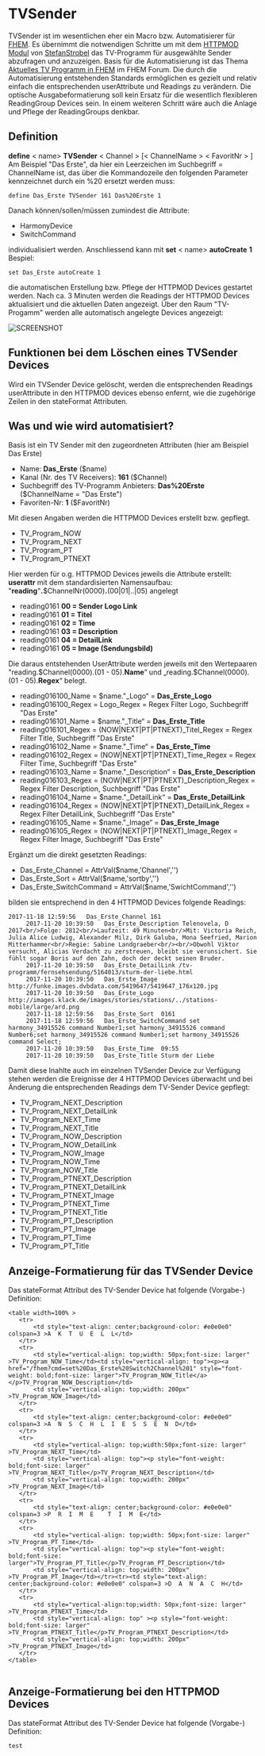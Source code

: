 # TVSender
TVSender ist im wesentlichen eher ein Macro bzw. Automatisierer für [FHEM](http://www.fhem.de).
Es übernimmt die notwendigen Schritte um mit dem [HTTPMOD Modul](https://wiki.fhem.de/wiki/HTTPMOD) von [StefanStrobel](https://forum.fhem.de/index.php?action=profile;u=3960) das TV-Programm für ausgewählte Sender abzufragen und anzuzeigen. Basis für die Automatisierung ist das Thema [Aktuelles TV Programm in FHEM](https://forum.fhem.de/index.php/topic,28123.0.html) im FHEM Forum.
Die durch die Automatisierung entstehenden Standards ermöglichen es gezielt und relativ einfach die entsprechenden userAttribute und Readings zu verändern.
Die optische Ausgabeformatierung soll kein Ersatz für die wesentlich flexibleren ReadingGroup Devices sein. In einem weiteren Schritt wäre auch die Anlage und Pflege der ReadingGroups denkbar.
## Definition
**define** < name> **TVSender** < Channel > \[< ChannelName > < FavoritNr > \]
Am Beispiel "Das Erste", da hier ein Leerzeichen im Suchbegriff = ChannelName ist, das über die Kommandozeile den folgenden Parameter kennzeichnet durch ein %20 ersetzt werden muss:

    define Das_Erste TVSender 161 Das%20Erste 1

Danach können/sollen/müssen zumindest die Attribute:

 - HarmonyDevice
 - SwitchCommand

individualisiert werden. Anschliessend kann mit 
**set** < name> **autoCreate** **1**
Bespiel:

    set Das_Erste autoCreate 1

die automatischen Erstellung bzw. Pflege der HTTPMOD Devices gestartet werden.
Nach ca. 3 Minuten werden die Readings der HTTPMOD Devices aktualisiert und die aktuellen Daten angezeigt. Über den Raum "TV-Progamm" werden alle automatisch angelegte Devices angezeigt:

![SCREENSHOT](https://github.com/supernova1963/TVSender/blob/master/Screenshot%202017-11-20%20um%2012.58.38.png)

## Funktionen bei dem Löschen eines TVSender Devices

Wird ein TVSender Device gelöscht, werden die entsprechenden Readings userAttribute in den HTTPMOD devices ebenso enfernt, wie die zugehörige Zeilen in den stateFormat Attributen.

## Was und wie wird automatisiert?
Basis ist ein TV Sender mit den zugeordneten Attributen (hier am Beispiel Das Erste)

 - Name: **Das_Erste** ($name)
 - Kanal (Nr. des TV Receivers): **161** ($Channel)
 - Suchbegriff des TV-Programm Anbieters:
   **Das%20Erste** ($ChannelName = "Das Erste")
 - Favoriten-Nr: **1** ($FavoritNr) 

Mit diesen Angaben werden die HTTPMOD Devices erstellt bzw. gepflegt.

 - TV_Program_NOW
 - TV_Program_NEXT
 - TV_Program_PT
 - TV_Program_PTNEXT
 
Hier werden für o.g. HTTPMOD Devices jeweils die Attribute erstellt:
**userattr** mit dem standardisierten Namensaufbau:
"**reading**"**.**\$ChannelNr(0000)**.**(00|01|..|05) angelegt

- reading0161 **00 = Sender Logo Link**
- reading0161 **01 = Titel**
- reading0161 **02 = Time**
- reading0161 **03 = Description**
- reading0161 **04 = DetailLink**
- reading0161 **05 = Image (Sendungsbild)**

Die daraus entstehenden UserAttribute werden jeweils mit den Wertepaaren "reading.\$Channel(0000).(01 - 05).**Name**“ und „reading.\$Channel(0000).(01 - 05).**Regex**“ belegt.

 - reading016100_Name = \$name."_Logo“  = **Das_Erste_Logo** 
 - reading016100_Regex = Logo_Regex 
 = Regex Filter Logo, Suchbegriff "Das Erste"
 - reading016101_Name = \$name."_Title“ = **Das_Erste_Title**
 - reading016101_Regex = (NOW|NEXT|PT|PTNEXT)_Titel_Regex 
 = Regex Filter Title, Suchbegriff "Das Erste"
 - reading016102_Name = \$name."_Time“ = **Das_Erste_Time**
 - reading016102_Regex = (NOW|NEXT|PT|PTNEXT)_Time_Regex 
 = Regex Filter Time, Suchbegriff "Das Erste"
 - reading016103_Name = \$name."_Description“ = **Das_Erste_Description**
 - reading016103_Regex = (NOW|NEXT|PT|PTNEXT)_Description_Regex 
 = Regex Filter Description, Suchbegriff "Das Erste"
 - reading016104_Name = \$name."_DetailLink“ = **Das_Erste_DetailLink**
 - reading016104_Regex = (NOW|NEXT|PT|PTNEXT)_DetailLink_Regex 
 = Regex Filter DetailLink, Suchbegriff "Das Erste"
 - reading016105_Name = \$name."_Image“ = **Das_Erste_Image**
 - reading016105_Regex = (NOW|NEXT|PT|PTNEXT)_Image_Regex 
 = Regex Filter Image, Suchbegriff "Das Erste"

Ergänzt um die direkt gesetzten Readings:
 - Das_Erste_Channel = AttrVal(\$name,'Channel','')
 - Das_Erste_Sort = AttrVal(\$name,'sortby','')
 - Das_Erste_SwitchCommand = AttrVal(\$name,'SwichtCommand','')

bilden sie entsprechend in den 4 HTTPMOD Devices folgende Readings:

    2017-11-18 12:59:56   Das_Erste_Channel 161 
         2017-11-20 10:39:50   Das_Erste_Description Telenovela, D 2017<br/>Folge: 2812<br/>Laufzeit: 49 Minuten<br/>Mit: Victoria Reich, Julia Alice Ludwig, Alexander Milz, Dirk Galuba, Mona Seefried, Marion Mitterhammer<br/>Regie: Sabine Landgraeber<br/><br/>Obwohl Viktor versucht, Alicias Verdacht zu zerstreuen, bleibt sie verunsichert. Sie fühlt sogar Boris auf den Zahn, doch der deckt seinen Bruder. 
         2017-11-20 10:39:50   Das_Erste_DetailLink /tv-programm/fernsehsendung/5164013/sturm-der-liebe.html 
         2017-11-20 10:39:50   Das_Erste_Image http://funke.images.dvbdata.com/5419647/5419647_176x120.jpg 
         2017-11-20 10:39:50   Das_Erste_Logo  http://images.klack.de/images/stories/stations/../stations-mobile/large/ard.png 
         2017-11-18 12:59:56   Das_Erste_Sort  0161 
         2017-11-18 12:59:56   Das_Erste_SwitchCommand set harmony_34915526 command Number1;set harmony_34915526 command Number6;set harmony_34915526 command Number1;set harmony_34915526 command Select; 
         2017-11-20 10:39:50   Das_Erste_Time  09:55 
         2017-11-20 10:39:50   Das_Erste_Title Sturm der Liebe 

Damit diese Inahlte auch im einzelnen TVSender Device zur Verfügung stehen werden die Ereignisse der 4 HTTPMOD Devices überwacht und bei Änderung die entsprechenden Readings dem TV-Sender Device gepflegt:
 - TV_Program_NEXT_Description 
 - TV_Program_NEXT_DetailLink
 - TV_Program_NEXT_Time
 - TV_Program_NEXT_Title
 - TV_Program_NOW_Description
 - TV_Program_NOW_DetailLink
 - TV_Program_NOW_Image
 - TV_Program_NOW_Time
 - TV_Program_NOW_Title
 - TV_Program_PTNEXT_Description
 - TV_Program_PTNEXT_DetailLink
 - TV_Program_PTNEXT_Image
 - TV_Program_PTNEXT_Time
 - TV_Program_PTNEXT_Title
 - TV_Program_PT_Description
 - TV_Program_PT_Image
 - TV_Program_PT_Time
 - TV_Program_PT_Title
 
 ## Anzeige-Formatierung für das TVSender Device
 
 Das stateFormat Attribut des TV-Sender Device hat folgende (Vorgabe-) Definition:
 
 ````
 <table width=100% >
    <tr>
        <td style="text-align: center;background-color: #e0e0e0" colspan=3 >A  K  T  U  E  L  L</td>
    </tr>
    <tr>
        <td style="vertical-align: top;width: 50px;font-size: larger" >TV_Program_NOW_Time</td><td style="vertical-align: top"><p><a href="/fhem?cmd=set%20Das_Erste%20Switch2Channel%201" style="font-weight: bold;font-size: larger">TV_Program_NOW_Title</a></p>TV_Program_NOW_Description</td>
        <td style="vertical-align: top;width: 200px" >TV_Program_NOW_Image</td>
    </tr>
    <tr>
        <td style="text-align: center;background-color: #e0e0e0" colspan=3 >A  N  S  C  H  L  I  E  S  S  E  N  D</td>
    </tr>
    <tr>
        <td style="vertical-align: top;width:50px;font-size: larger" >TV_Program_NEXT_Time</td>
        <td style="vertical-align: top"><p style="font-weight: bold;font-size: larger" >TV_Program_NEXT_Title</p>TV_Program_NEXT_Description</td>
        <td style="vertical-align: top;width: 200px" >TV_Program_NEXT_Image</td>
    </tr>
    <tr>
        <td style="text-align: center;background-color: #e0e0e0" colspan=3 >P  R  I  M  E    T  I  M  E</td>
    </tr>
    <tr>
        <td style="vertical-align: top;width: 50px;font-size: larger" >TV_Program_PT_Time</td>
        <td style="vertical-align: top"><p style="font-weight: bold;font-size: larger">TV_Program_PT_Title</p>TV_Program_PT_Description</td>
        <td style="vertical-align: top;width: 200px" >TV_Program_PT_Image</td></tr><tr><td style="text-align: center;background-color: #e0e0e0" colspan=3 >D  A  N  A  C  H</td>
    </tr>
    <tr>
        <td style="vertical-align:top;width: 50px;font-size: larger" >TV_Program_PTNEXT_Time</td>
        <td style="vertical-align: top" ><p style="font-weight: bold;font-size: larger" >TV_Program_PTNEXT_Title</p>TV_Program_PTNEXT_Description</td>
        <td style="vertical-align: top;width: 200px" >TV_Program_PTNEXT_Image</td>
    </tr>
</table>
        
````

## Anzeige-Formatierung bei den HTTPMOD Devices
Das stateFormat Attribut des TV-Sender Device hat folgende (Vorgabe-) Definition:

``` test ```



 
